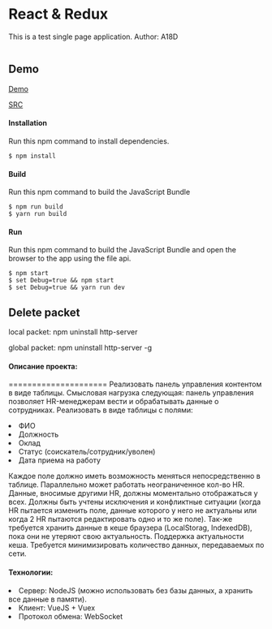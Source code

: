 React & Redux
=====================
This is a test single page application.
Author: A18D

```javascript


```

Demo
-------------
[Demo](https://a18d.github.io/#/)

[SRC](https://github.com/A18D/Test.git)


#### Installation
Run this npm command to install dependencies.
```
$ npm install
```

#### Build
Run this npm command to build the JavaScript Bundle
```
$ npm run build
$ yarn run build

```

#### Run
Run this npm command to build the JavaScript Bundle and open the browser to the app using the file api.
```
$ npm start
$ set Debug=true && npm start
$ set Debug=true && yarn run dev

```

Delete packet
-------------
local packet:
npm uninstall http-server

global packet:
npm uninstall http-server -g

#### Описание проекта:
=====================
Реализовать панель управления контентом в виде таблицы. Смысловая нагрузка следующая: панель управления позволяет HR-менеджерам вести и обрабатывать данные о сотрудниках. Реализовать в виде таблицы с полями:

<li> ФИО
<li> Должность
<li> Оклад
<li> Статус (соискатель/сотрудник/уволен)
<li> Дата приема на работу

Каждое поле должно иметь возможность меняться непосредственно в таблице. Параллельно может работать неограниченное кол-во HR. Данные, вносимые другими HR, должны моментально отображаться у всех. Должны быть учтены исключения и конфликтные ситуации (когда HR пытается изменить поле, данные которого у него не актуальны или когда 2 HR пытаются редактировать одно и то же поле). Так-же требуется хранить данные в кеше браузера (LocalStorag, IndexedDB), пока они не утеряют свою актуальность. Поддержка актуальности кеша. Требуется минимизировать количество данных, передаваемых по сети.

#### Технологии:<br>

<li>Сервер: NodeJS (можно использовать без базы данных, а хранить все данные в памяти).<br>
<li>Клиент: VueJS + Vuex<br>
<li>Протокол обмена: WebSocket<br>
